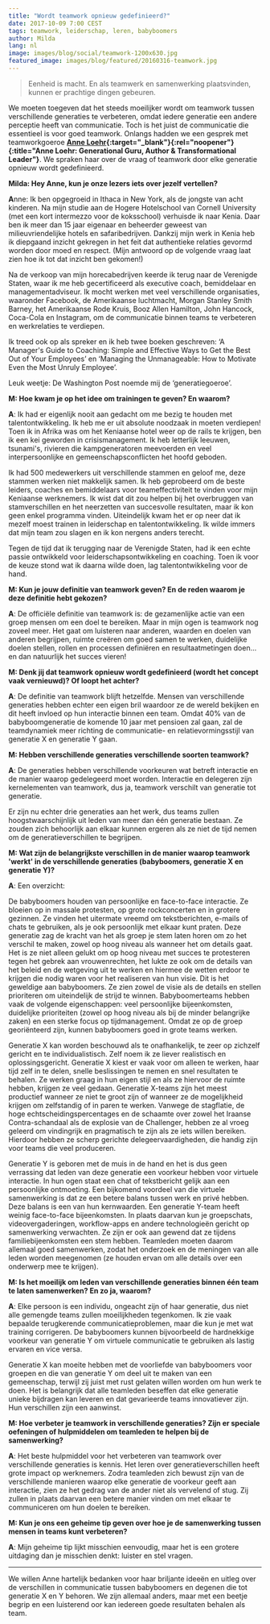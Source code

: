 ```yaml
---
title: "Wordt teamwork opnieuw gedefinieerd?"
date: 2017-10-09 7:00 CEST
tags: teamwork, leiderschap, leren, babyboomers
author: Milda
lang: nl
image: images/blog/social/teamwork-1200x630.jpg
featured_image: images/blog/featured/20160316-teamwork.jpg
---
```


> Eenheid is macht. En als teamwerk en samenwerking plaatsvinden, kunnen er prachtige dingen gebeuren.

We moeten toegeven dat het steeds moeilijker wordt om teamwork tussen verschillende generaties te verbeteren, omdat iedere generatie een andere perceptie heeft van communicatie. Toch is het juist de communicatie die essentieel is voor goed teamwork. Onlangs hadden we een gesprek met teamworkgoeroe **[Anne Loehr](http://www.anneloehr.com){:target="_blank"}{:rel="noopener"}{:title="Anne Loehr: Generational Guru, Author & Transformational Leader"}**. We spraken haar over de vraag of teamwork door elke generatie opnieuw wordt gedefinieerd.

**Milda: Hey Anne, kun je onze lezers iets over jezelf vertellen?**

**A**nne: Ik ben opgegroeid in Ithaca in New York, als de jongste van acht kinderen. Na mijn studie aan de Hogere Hotelschool van Cornell University (met een kort intermezzo voor de koksschool) verhuisde ik naar Kenia. Daar ben ik meer dan 15 jaar eigenaar en beheerder geweest van milieuvriendelijke hotels en safaribedrijven. Dankzij mijn werk in Kenia heb ik diepgaand inzicht gekregen in het feit dat authentieke relaties gevormd worden door moed en respect. (Mijn antwoord op de volgende vraag laat zien hoe ik tot dat inzicht ben gekomen!)

Na de verkoop van mijn horecabedrijven keerde ik terug naar de Verenigde Staten, waar ik me heb gecertificeerd als executive coach, bemiddelaar en managementadviseur. Ik mocht werken met veel verschillende organisaties, waaronder Facebook, de Amerikaanse luchtmacht, Morgan Stanley Smith Barney, het Amerikaanse Rode Kruis, Booz Allen Hamilton, John Hancock, Coca-Cola en Instagram, om de communicatie binnen teams te verbeteren en werkrelaties te verdiepen.

Ik treed ook op als spreker en ik heb twee boeken geschreven: ‘A Manager's Guide to Coaching: Simple and Effective Ways to Get the Best Out of Your Employees’ en ‘Managing the Unmanageable: How to Motivate Even the Most Unruly Employee’.

Leuk weetje: De Washington Post noemde mij de ‘generatiegoeroe’.

**M: Hoe kwam je op het idee om trainingen te geven? En waarom?**

**A**: Ik had er eigenlijk nooit aan gedacht om me bezig te houden met talentontwikkeling. Ik heb me er uit absolute noodzaak in moeten verdiepen! Toen ik in Afrika was om het Keniaanse hotel weer op de rails te krijgen, ben ik een kei geworden in crisismanagement. Ik heb letterlijk leeuwen, tsunami's, rivieren die kampgeneratoren meevoerden en veel interpersoonlijke en gemeenschapsconflicten het hoofd geboden.

Ik had 500 medewerkers uit verschillende stammen en geloof me, deze stammen werken niet makkelijk samen. Ik heb geprobeerd om de beste leiders, coaches en bemiddelaars voor teameffectiviteit te vinden voor mijn Keniaanse werknemers. Ik wist dat dit zou helpen bij het overbruggen van stamverschillen en het neerzetten van succesvolle resultaten, maar ik kon geen enkel programma vinden. Uiteindelijk kwam het er op neer dat ik mezelf moest trainen in leiderschap en talentontwikkeling. Ik wilde immers dat mijn team zou slagen en ik kon nergens anders terecht.

Tegen de tijd dat ik terugging naar de Verenigde Staten, had ik een echte passie ontwikkeld voor leiderschapsontwikkeling en coaching. Toen ik voor de keuze stond wat ik daarna wilde doen, lag talentontwikkeling voor de hand.

**M: Kun je jouw definitie van teamwork geven? En de reden waarom je deze definitie hebt gekozen?**

**A**: De officiële definitie van teamwork is: de gezamenlijke actie van een groep mensen om een doel te bereiken. Maar in mijn ogen is teamwork nog zoveel meer. Het gaat om luisteren naar anderen, waarden en doelen van anderen begrijpen, ruimte creëren om goed samen te werken, duidelijke doelen stellen, rollen en processen definiëren en resultaatmetingen doen… en dan natuurlijk het succes vieren!

**M: Denk jij dat teamwork opnieuw wordt gedefinieerd (wordt het concept vaak vernieuwd)? Of loopt het achter?**

**A**: De definitie van teamwork blijft hetzelfde. Mensen van verschillende generaties hebben echter een eigen bril waardoor ze de wereld bekijken en dit heeft invloed op hun interactie binnen een team. Omdat 40% van de babyboomgeneratie de komende 10 jaar met pensioen zal gaan, zal de teamdynamiek meer richting de communicatie- en relatievormingsstijl van generatie X en generatie Y gaan.

**M: Hebben verschillende generaties verschillende soorten teamwork?**

**A**: De generaties hebben verschillende voorkeuren wat betreft interactie en de manier waarop gedelegeerd moet worden. Interactie en delegeren zijn kernelementen van teamwork, dus ja, teamwork verschilt van generatie tot generatie.

Er zijn nu echter drie generaties aan het werk, dus teams zullen hoogstwaarschijnlijk uit leden van meer dan één generatie bestaan. Ze zouden zich behoorlijk aan elkaar kunnen ergeren als ze niet de tijd nemen om de generatieverschillen te begrijpen.

**M: Wat zijn de belangrijkste verschillen in de manier waarop teamwork 'werkt' in de verschillende generaties (babyboomers, generatie X en generatie Y)?**

**A**: Een overzicht:

De babyboomers houden van persoonlijke en face-to-face interactie. Ze bloeien op in massale protesten, op grote rockconcerten en in grotere gezinnen. Ze vinden het uitermate vreemd om tekstberichten, e-mails of chats te gebruiken, als je ook persoonlijk met elkaar kunt praten. Deze generatie zag de kracht van het als groep je stem laten horen om zo het verschil te maken, zowel op hoog niveau als wanneer het om details gaat.
Het is ze niet alleen gelukt om op hoog niveau met succes te protesteren tegen het gebrek aan vrouwenrechten, het lukte ze ook om de details van het beleid en de wetgeving uit te werken en hiermee de wetten erdoor te krijgen die nodig waren voor het realiseren van hun visie. Dit is het geweldige aan babyboomers. Ze zien zowel de visie als de details en stellen prioriteren om uiteindelijk de strijd te winnen. Babyboomerteams hebben vaak de volgende eigenschappen: veel persoonlijke bijeenkomsten, duidelijke prioriteiten (zowel op hoog niveau als bij de minder belangrijke zaken) en een sterke focus op tijdmanagement. Omdat ze op de groep georiënteerd zijn, kunnen babyboomers goed in grote teams werken.

Generatie X kan worden beschouwd als te onafhankelijk, te zeer op zichzelf gericht en te individualistisch. Zelf noem ik ze liever realistisch en oplossingsgericht. Generatie X kiest er vaak voor om alleen te werken, haar tijd zelf in te delen, snelle beslissingen te nemen en snel resultaten te behalen. Ze werken graag in hun eigen stijl en als ze hiervoor de ruimte hebben, krijgen ze veel gedaan. Generatie X-teams zijn het meest productief wanneer ze niet te groot zijn of wanneer ze de mogelijkheid krijgen om zelfstandig of in paren te werken. Vanwege de stagflatie, de hoge echtscheidingspercentages en de schaamte over zowel het Iraanse Contra-schandaal als de explosie van de Challenger, hebben ze al vroeg geleerd om vindingrijk en pragmatisch te zijn als ze iets willen bereiken. Hierdoor hebben ze scherp gerichte delegeervaardigheden, die handig zijn voor teams die veel produceren.

Generatie Y is geboren met de muis in de hand en het is dus geen verrassing dat leden van deze generatie een voorkeur hebben voor virtuele interactie. In hun ogen staat een chat of tekstbericht gelijk aan een persoonlijke ontmoeting. Een bijkomend voordeel van die virtuele samenwerking is dat ze een betere balans tussen werk en privé hebben. Deze balans is een van hun kernwaarden. Een generatie Y-team heeft weinig face-to-face bijeenkomsten. In plaats daarvan kun je groepschats, videovergaderingen, workflow-apps en andere technologieën gericht op samenwerking verwachten. Ze zijn er ook aan gewend dat ze tijdens familiebijeenkomsten een stem hebben. Teamleden moeten daarom allemaal goed samenwerken, zodat het onderzoek en de meningen van alle leden worden meegenomen (ze houden ervan om alle details over een onderwerp mee te krijgen).

**M: Is het moeilijk om leden van verschillende generaties binnen één team te laten samenwerken? En zo ja, waarom?**

**A**: Elke persoon is een individu, ongeacht zijn of haar generatie, dus niet alle gemengde teams zullen moeilijkheden tegenkomen. Ik zie vaak bepaalde terugkerende communicatieproblemen, maar die kun je met wat training corrigeren. De babyboomers kunnen bijvoorbeeld de hardnekkige voorkeur van generatie Y om virtuele communicatie te gebruiken als lastig ervaren en vice versa.

Generatie X kan moeite hebben met de voorliefde van babyboomers voor groepen en die van generatie Y om deel uit te maken van een gemeenschap, terwijl zij juist met rust gelaten willen worden om hun werk te doen. Het is belangrijk dat alle teamleden beseffen dat elke generatie unieke bijdragen kan leveren en dat gevarieerde teams innovatiever zijn. Hun verschillen zijn een aanwinst.

**M: Hoe verbeter je teamwork in verschillende generaties? Zijn er speciale oefeningen of hulpmiddelen om teamleden te helpen bij de samenwerking?**

**A**: Het beste hulpmiddel voor het verbeteren van teamwork over verschillende generaties is kennis. Het leren over generatieverschillen heeft grote impact op werknemers. Zodra teamleden zich bewust zijn van de verschillende manieren waarop elke generatie de voorkeur geeft aan interactie, zien ze het gedrag van de ander niet als vervelend of stug. Zij zullen in plaats daarvan een betere manier vinden om met elkaar te communiceren om hun doelen te bereiken.

**M: Kun je ons een geheime tip geven over hoe je de samenwerking tussen mensen in teams kunt verbeteren?**

**A**: Mijn geheime tip lijkt misschien eenvoudig, maar het is een grotere uitdaging dan je misschien denkt: luister en stel vragen.

---

We willen Anne hartelijk bedanken voor haar briljante ideeën en uitleg over de verschillen in communicatie tussen babyboomers en degenen die tot generatie X  en Y behoren. We zijn allemaal anders, maar met een beetje begrip en een luisterend oor kan iedereen goede resultaten behalen als team.
